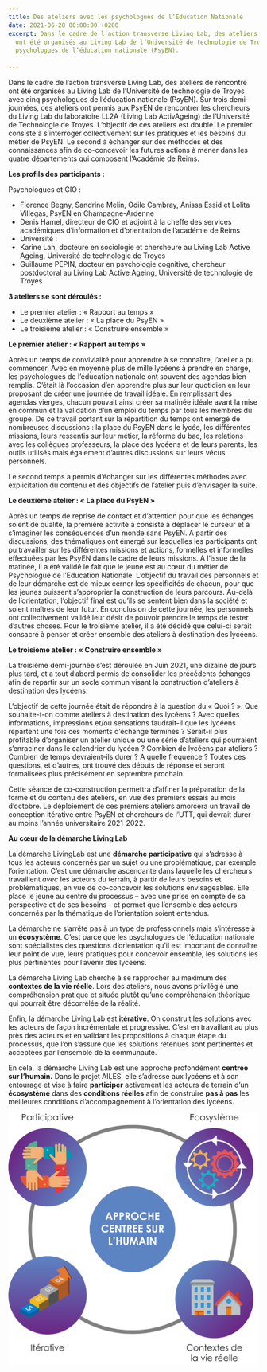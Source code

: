 ```yaml
---
title: Des ateliers avec les psychologues de l’Education Nationale
date: 2021-06-28 00:00:00 +0200
excerpt: Dans le cadre de l’action transverse Living Lab, des ateliers de rencontre
  ont été organisés au Living Lab de l’Université de technologie de Troyes avec cinq
  psychologues de l’éducation nationale (PsyEN).

---
```

Dans le cadre de l’action transverse Living Lab, des ateliers de rencontre ont été organisés au Living Lab de l’Université de technologie de Troyes avec cinq psychologues de l’éducation nationale (PsyEN). Sur trois demi-journées, ces ateliers ont permis aux PsyEN de rencontrer les chercheurs du Living Lab du laboratoire LL2A (Living Lab ActivAgeing) de l’Université de Technologie de Troyes. L’objectif de ces ateliers est double. Le premier consiste à s’interroger collectivement sur les pratiques et les besoins du métier de PsyEN. Le second à échanger sur des méthodes et des connaissances afin de co-concevoir les futures actions à mener dans les quatre départements qui composent l’Académie de Reims.

**Les profils des participants :**

Psychologues et CIO :

* Florence Begny, Sandrine Melin, Odile Cambray, Anissa Essid et Lolita Villegas, PsyEN en Champagne-Ardenne
* Denis Hamel, directeur de CIO et adjoint à la cheffe des services académiques d’information et d’orientation de l’académie de Reims
* Université :
* Karine Lan, docteure en sociologie et chercheure au Living Lab Active Ageing, Université de technologie de Troyes
* Guillaume PEPIN, docteur en psychologie cognitive, chercheur postdoctoral au Living Lab Active Ageing, Université de technologie de Troyes

**3 ateliers se sont déroulés :**

* Le premier atelier : « Rapport au temps »
* Le deuxième atelier : « La place du PsyEN »
* Le troisième atelier : « Construire ensemble »

**Le premier atelier : « Rapport au temps »**

Après un temps de convivialité pour apprendre à se connaître, l’atelier a pu commencer. Avec en moyenne plus de mille lycéens à prendre en charge, les psychologues de l’éducation nationale ont souvent des agendas bien remplis. C’était là l’occasion d’en apprendre plus sur leur quotidien en leur proposant de créer une journée de travail idéale. En remplissant des agendas vierges, chacun pouvait ainsi créer sa matinée idéale avant la mise en commun et la validation d’un emploi du temps par tous les membres du groupe. De ce travail portant sur la répartition du temps ont émergé de nombreuses discussions : la place du PsyEN dans le lycée, les différentes missions, leurs ressentis sur leur métier, la réforme du bac, les relations avec les collègues professeurs, la place des lycéens et de leurs parents, les outils utilisés mais également d’autres discussions sur leurs vécus personnels.

Le second temps a permis d’échanger sur les différentes méthodes avec explicitation du contenu et des objectifs de l’atelier puis d’envisager la suite.

**Le deuxième atelier : « La place du PsyEN »**

Après un temps de reprise de contact et d’attention pour que les échanges soient de qualité, la première activité a consisté à déplacer le curseur et à s’imaginer les conséquences d’un monde sans PsyEN. A partir des discussions, des thématiques ont émergé sur lesquelles les participants ont pu travailler sur les différentes missions et actions, formelles et informelles effectuées par les PsyEN dans le cadre de leurs missions. A l’issue de la matinée, il a été validé le fait que le jeune est au cœur du métier de Psychologue de l’Education Nationale. L’objectif du travail des personnels et de leur démarche est de mieux cerner les spécificités de chacun, pour que les jeunes puissent s’approprier la construction de leurs parcours. Au-delà de l’orientation, l’objectif final est qu’ils se sentent bien dans la société et soient maîtres de leur futur. En conclusion de cette journée, les personnels ont collectivement validé leur désir de pouvoir prendre le temps de tester d’autres choses. Pour le troisième atelier, il a été décidé que celui-ci serait consacré à penser et créer ensemble des ateliers à destination des lycéens.

**Le troisième atelier : « Construire ensemble »**

La troisième demi-journée s’est déroulée en Juin 2021, une dizaine de jours plus tard, et a tout d’abord permis de consolider les précédents échanges afin de repartir sur un socle commun visant la construction d’ateliers à destination des lycéens.

L’objectif de cette journée était de répondre à la question du « Quoi ? ». Que souhaite-t-on comme ateliers à destination des lycéens ? Avec quelles informations, impressions et/ou sensations faudrait-il que les lycéens repartent une fois ces moments d’échange terminés ? Serait-il plus profitable d’organiser un atelier unique ou une série d’ateliers qui pourraient s’enraciner dans le calendrier du lycéen ? Combien de lycéens par ateliers ? Combien de temps devraient-ils durer ? A quelle fréquence ? Toutes ces questions, et d’autres, ont trouvé des débuts de réponse et seront formalisées plus précisément en septembre prochain.

Cette séance de co-construction permettra d’affiner la préparation de la forme et du contenu des ateliers, en vue des premiers essais au mois d’octobre. Le déploiement de ces premiers ateliers amorcera un travail de conception itérative entre PsyEN et chercheurs de l’UTT, qui devrait durer au moins l’année universitaire 2021-2022.

**Au cœur de la démarche Living Lab**

La démarche LivingLab est une **démarche participative** qui s’adresse à tous les acteurs concernés par un sujet ou une problématique, par exemple l’orientation. C’est une démarche ascendante dans laquelle les chercheurs travaillent _avec_ les acteurs du terrain, à partir de leurs besoins et problématiques, en vue de co-concevoir les solutions envisageables. Elle place le jeune au centre du processus – avec une prise en compte de sa perspective et de ses besoins - et permet que l’ensemble des acteurs concernés par la thématique de l’orientation soient entendus.

La démarche ne s’arrête pas à un type de professionnels mais s’intéresse à un **écosystème**. C’est parce que les psychologues de l’éducation nationale sont spécialistes des questions d’orientation qu’il est important de connaître leur point de vue, leurs pratiques pour concevoir ensemble, les solutions les plus pertinentes pour l’avenir des lycéens.

La démarche Living Lab cherche à se rapprocher au maximum des **contextes de la vie réelle**. Lors des ateliers, nous avons privilégié une compréhension pratique et située plutôt qu’une compréhension théorique qui pourrait être décorrélée de la réalité.

Enfin, la démarche Living Lab est **itérative**. On construit les solutions avec les acteurs de façon incrémentale et progressive. C’est en travaillant au plus près des acteurs et en validant les propositions à chaque étape du processus, que l’on s’assure que les solutions retenues sont pertinentes et acceptées par l’ensemble de la communauté.

En cela, la démarche Living Lab est une approche profondément **centrée sur l’humain.** Dans le projet AILES, elle s’adresse aux lycéens et à son entourage et vise à faire **participer** activement les acteurs de terrain d’un **écosystème** dans des **conditions réelles** afin de construire **pas à pas** les meilleures conditions d’accompagnement à l’orientation des lycéens.

![](/uploads/schema-living-lab.png)